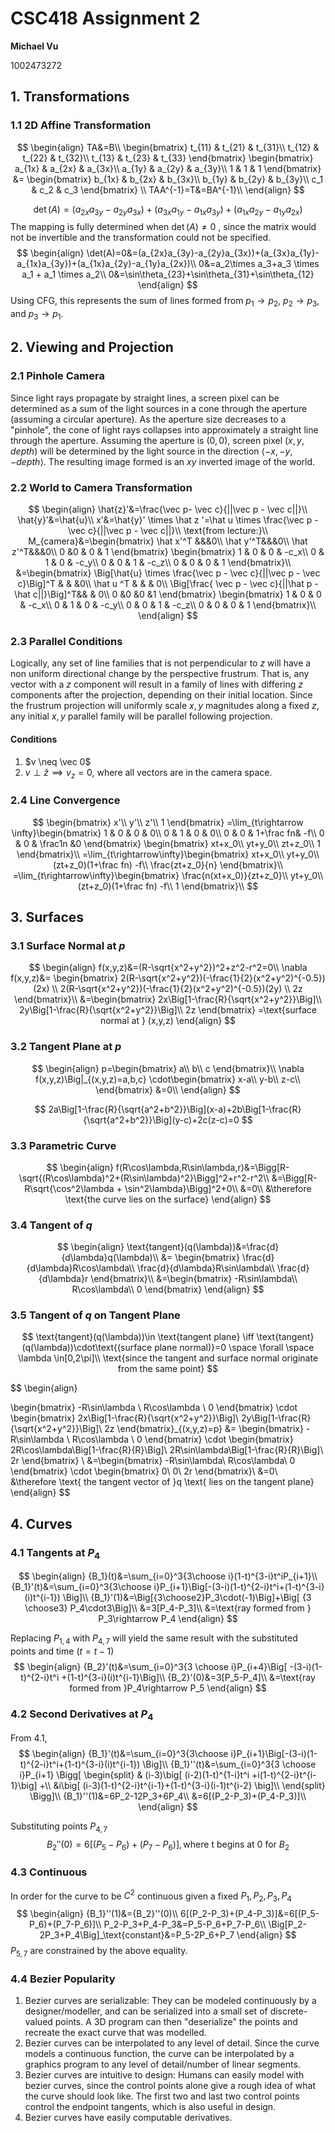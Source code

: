 # CSC418 Assignment 2

**Michael Vu**

1002473272

## 1. Transformations

### 1.1 2D Affine Transformation

$$
\begin{align}
TA&=B\\
\begin{bmatrix}
t_{11} & t_{21} & t_{31}\\
t_{12} & t_{22} & t_{32}\\
t_{13} & t_{23} & t_{33}
\end{bmatrix}
\begin{bmatrix}
a_{1x} & a_{2x} & a_{3x}\\
a_{1y} & a_{2y} & a_{3y}\\
1 & 1 & 1
\end{bmatrix}
&=
\begin{bmatrix}
b_{1x} & b_{2x} & b_{3x}\\
b_{1y} & b_{2y} & b_{3y}\\
c_1 & c_2 & c_3
\end{bmatrix}
\\
TAA^{-1}=T&=BA^{-1}\\
\end{align}
$$


$$
\det(A)=(a_{2x}a_{3y}-a_{2y}a_{3x})+(a_{3x}a_{1y}-a_{1x}a_{3y})+(a_{1x}a_{2y}-a_{1y}a_{2x})
$$
The mapping is fully determined when $\det(A)\neq 0$ , since the matrix would not be invertible and the transformation could not be specified.
$$
\begin{align}
\det(A)=0&=(a_{2x}a_{3y}-a_{2y}a_{3x})+(a_{3x}a_{1y}-a_{1x}a_{3y})+(a_{1x}a_{2y}-a_{1y}a_{2x})\\
0&=a_2\times a_3+a_3 \times a_1 + a_1 \times a_2\\
0&=\sin\theta_{23}+\sin\theta_{31}+\sin\theta_{12}
\end{align}
$$
Using CFG, this represents the sum of lines formed from $p_1\rightarrow p_2$, $p_2 \rightarrow p_3$, and $p_3 \rightarrow p_1$.

<div style="page-break-after: always;"></div>

## 2. Viewing and Projection

### 2.1 Pinhole Camera

Since light rays propagate by straight lines, a screen pixel can be determined as a sum of the light sources in a cone through the aperture (assuming a circular aperture). As the aperture size decreases to a "pinhole", the cone of light rays collapses into approximately a straight line through the aperture. Assuming the aperture is $(0,0)$, screen pixel $(x,y, depth)$  will be determined by the light source in the direction $\langle-x,-y,-depth \rangle$. The resulting image formed is an $xy$ inverted image of the world.

### 2.2 World to Camera Transformation

$$
\begin{align}
\hat{z}'&=\frac{\vec p- \vec c}{||\vec p - \vec c||}\\
\hat{y}'&=\hat{u}\\
x'&=\hat{y}' \times \hat z '=\hat u \times \frac{\vec p - \vec c}{||\vec p - \vec c||}\\
\text{from lecture:}\\
M_{camera}&=\begin{bmatrix}
\hat x'^T &&&0\\
\hat y'^T&&&0\\
\hat z'^T&&&0\\
0 &0 & 0 & 1
\end{bmatrix}
\begin{bmatrix}
1 & 0 & 0 & -c_x\\
0 & 1 & 0 & -c_y\\
0 & 0 & 1 & -c_z\\
0 & 0 & 0 & 1
\end{bmatrix}\\
&=\begin{bmatrix}
\Big[\hat{u} \times \frac{\vec p - \vec c}{||\vec p - \vec c}\Big]^T &  & &0\\
\hat u ^T & & & 0\\
\Big[\frac{ \vec p - \vec c}{||\hat p - \hat c||}\Big]^T&& & 0\\
0 &0 &0 &1
\end{bmatrix}
\begin{bmatrix}
1 & 0 & 0 & -c_x\\
0 & 1 & 0 & -c_y\\
0 & 0 & 1 & -c_z\\
0 & 0 & 0 & 1
\end{bmatrix}\\
\end{align}
$$

### 2.3 Parallel Conditions

Logically, any set of line families that is not perpendicular to $z$ will have a non uniform directional change by the perspective frustrum. That is, any vector with a $z$ component will result in a family of lines with differing $z$ components after the projection, depending on their initial location. Since the frustrum projection will uniformly scale $x,y$ magnitudes along a fixed $z$, any initial $x,y$ parallel family will be parallel following projection.

#### Conditions

1. $v \neq \vec 0$
2. $v \perp \hat z \implies v_z=0$, where all vectors are in the camera space.

<div style="page-break-after: always;"></div>

### 2.4 Line Convergence

$$
\begin{bmatrix}
x'\\
y'\\
z'\\
1
\end{bmatrix}
=\lim_{t\rightarrow \infty}\begin{bmatrix}
1 & 0 & 0 & 0\\
0 & 1 & 0 & 0\\
0 & 0 & 1+\frac fn& -f\\
0 & 0 & \frac1n &0
\end{bmatrix}
\begin{bmatrix}
xt+x_0\\
yt+y_0\\
zt+z_0\\
1
\end{bmatrix}\\
=\lim_{t\rightarrow\infty}\begin{bmatrix}
xt+x_0\\
yt+y_0\\
(zt+z_0)(1+\frac fn) -f\\
\frac{zt+z_0}{n}
\end{bmatrix}\\
=\lim_{t\rightarrow\infty}\begin{bmatrix}
\frac{n(xt+x_0)}{zt+z_0}\\
yt+y_0\\
(zt+z_0)(1+\frac fn) -f\\
1
\end{bmatrix}\\
$$

<div style="page-break-after: always;"></div>

## 3. Surfaces

### 3.1 Surface Normal at $p$

$$
\begin{align}
f(x,y,z)&=(R-\sqrt{x^2+y^2})^2+z^2-r^2=0\\
\nabla f(x,y,z)&=
\begin{bmatrix}
2(R-\sqrt{x^2+y^2})(-\frac{1}{2}(x^2+y^2)^{-0.5})(2x) \\
2(R-\sqrt{x^2+y^2})(-\frac{1}{2}(x^2+y^2)^{-0.5})(2y) \\
2z
\end{bmatrix}\\
&=\begin{bmatrix}
2x\Big[1-\frac{R}{\sqrt{x^2+y^2}}\Big]\\
2y\Big[1-\frac{R}{\sqrt{x^2+y^2}}\Big]\\
2z
\end{bmatrix}
=\text{surface normal at } (x,y,z)
\end{align}
$$

### 3.2 Tangent Plane at $p$

$$
\begin{align}
p=\begin{bmatrix}
a\\
b\\
c
\end{bmatrix}\\
\nabla f(x,y,z)\Big|_{(x,y,z)=a,b,c} \cdot\begin{bmatrix}
x-a\\
y-b\\
z-c\\
\end{bmatrix}
&=0\\
\end{align}
$$

$$
2a\Big[1-\frac{R}{\sqrt{a^2+b^2}}\Big](x-a)+2b\Big[1-\frac{R}{\sqrt{a^2+b^2}}\Big](y-c)+2c(z-c)=0
$$

### 3.3 Parametric Curve

$$
\begin{align}
f(R\cos\lambda,R\sin\lambda,r)&=\Bigg[R-\sqrt{(R\cos\lambda)^2+(R\sin\lambda)^2}\Bigg]^2+r^2-r^2\\
&=\Bigg[R-R\sqrt{\cos^2\lambda + \sin^2\lambda}\Bigg]^2+0\\
&=0\\
&\therefore \text{the curve lies on the surface}
\end{align}
$$

<div style="page-break-after: always;"></div>

### 3.4 Tangent of $q$

$$
\begin{align}
\text{tangent}(q(\lambda))&=\frac{d}{d\lambda}q(\lambda)\\
&= \begin{bmatrix}
\frac{d}{d\lambda}R\cos\lambda\\
\frac{d}{d\lambda}R\sin\lambda\\
\frac{d}{d\lambda}r
\end{bmatrix}\\
&=\begin{bmatrix}
-R\sin\lambda\\
R\cos\lambda\\
0
\end{bmatrix}
\end{align}
$$

### 3.5 Tangent of $q$ on Tangent Plane

$$
\text{tangent}(q(\lambda))\in \text{tangent plane} \iff \text{tangent}(q(\lambda))\cdot\text{(surface plane normal)}=0 \space \forall \space \lambda \in[0,2\pi]\\
\text{since the tangent and surface normal originate from the same point}
$$

$$
\begin{align}

\begin{bmatrix}
-R\sin\lambda \\
R\cos\lambda \\
0
\end{bmatrix}
\cdot
\begin{bmatrix}
2x\Big[1-\frac{R}{\sqrt{x^2+y^2}}\Big]\\
2y\Big[1-\frac{R}{\sqrt{x^2+y^2}}\Big]\\
2z
\end{bmatrix}_{(x,y,z)=p}
&=
\begin{bmatrix}
-R\sin\lambda \\
R\cos\lambda \\
0
\end{bmatrix}
\cdot
\begin{bmatrix}
2R\cos\lambda\Big[1-\frac{R}{R}\Big]\\
2R\sin\lambda\Big[1-\frac{R}{R}\Big]\\
2r
\end{bmatrix}
\\
&=\begin{bmatrix}
-R\sin\lambda\\
R\cos\lambda\\
0
\end{bmatrix}
\cdot
\begin{bmatrix}
0\\
0\\
2r
\end{bmatrix}\\
&=0\\
&\therefore \text{ the tangent vector of }q \text{ lies on the tangent plane}
\end{align}
$$



<div style="page-break-after: always;"></div>

## 4. Curves

### 4.1 Tangents at $P_4$

$$
\begin{align}
{B_1}(t)&=\sum_{i=0}^3{3\choose i}(1-t)^{3-i}t^iP_{i+1}\\
{B_1}'(t)&=\sum_{i=0}^3{3\choose i}P_{i+1}\Big[-(3-i)(1-t)^{2-i}t^i+(1-t)^{3-i}(i)t^{i-1}) \Big]\\
{B_1}'(1)&=\Big[{3\choose2}P_3\cdot(-1)\Big]+\Big[ {3 \choose3} P_4\cdot3\Big]\\
&=3[P_4-P_3]\\
&=\text{ray formed from } P_3\rightarrow P_4
\end{align}
$$

Replacing $P_{1,4}$ with $P_{4,7}$ will yield the same result with the substituted points and time ($t=t-1$)
$$
\begin{align}
{B_2}'(t)&=\sum_{i=0}^3{3 \choose i}P_{i+4}\Big[ -(3-i)(1-t)^{2-i}t^i +(1-t)^{3-i}(i)t^{i-1}\Big]\\
{B_2}'(0)&=3[P_5-P_4]\\
&=\text{ray formed from }P_4\rightarrow P_5
\end{align}
$$

### 4.2 Second Derivatives at $P_4$

From $4.1$,
$$
\begin{align}
{B_1}'(t)&=\sum_{i=0}^3{3\choose i}P_{i+1}\Big[-(3-i)(1-t)^{2-i}t^i+(1-t)^{3-i}(i)t^{i-1}) \Big]\\
{B_1}''(t)&=\sum_{i=0}^3{3 \choose i}P_{i+1}
	\Bigg[
	\begin{split}
		& (i-3)\big[ (i-2)(1-t)^{1-i}t^i +i(1-t)^{2-i}t^{i-1}\big] +\\
		&i\big[ (i-3)(1-t)^{2-i}t^{i-1}+(1-t)^{3-i}(i-1)t^{i-2} \big]\\
	\end{split}
	\Bigg]\\
{B_1}''(1)&=6P_2-12P_3+6P_4\\
&=6[(P_2-P_3)+(P_4-P_3)]\\
\end{align}
$$

Substituting points $P_{4,7}$
$$
{B_2}''(0)=6[(P_5-P_6)+(P_7-P_6)], \text{where t begins at 0 for }B_2
$$

### 4.3 Continuous

In order for the curve to be $C^2$ continuous given a fixed $P_1,P_2,P_3, P_4$
$$
\begin{align}
{B_1}''(1)&={B_2}''(0)\\
6[(P_2-P_3)+(P_4-P_3)]&=6[(P_5-P_6)+(P_7-P_6)]\\
P_2-P_3+P_4-P_3&=P_5-P_6+P_7-P_6\\
\Big[P_2-2P_3+P_4\Big]_\text{constant}&=P_5-2P_6+P_7
\end{align}
$$
$P_{5,7}$ are constrained by the above equality.

<div style="page-break-after: always;"></div>

### 4.4 Bezier Popularity

1. Bezier curves are serializable: They can be modeled continuously by a designer/modeller, and can be serialized into a small set of discrete-valued points. A 3D program can then "deserialize" the points and recreate the exact curve that was modelled.
2. Bezier curves can be interpolated to any level of detail. Since the curve models a continuous function, the curve can be interpolated by a graphics program to any level of detail/number of linear segments.
3. Bezier curves are intuitive to design: Humans can easily model with bezier curves, since the control points alone give a rough idea of what the curve should look like. The first two and last two control points control the endpoint tangents, which is also useful in design.
4. Bezier curves have easily computable derivatives.

